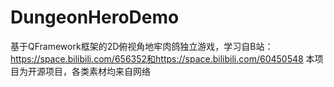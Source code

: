 # DungeonHeroDemo
基于QFramework框架的2D俯视角地牢肉鸽独立游戏，学习自B站：https://space.bilibili.com/656352和https://space.bilibili.com/60450548
本项目为开源项目，各类素材均来自网络
